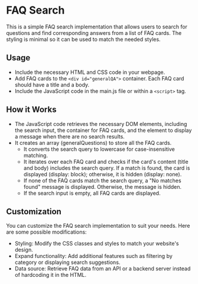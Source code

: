 # FAQ Search

This is a simple FAQ search implementation that allows users to search for
questions and find corresponding answers from a list of FAQ cards. The styling
is minimal so it can be used to match the needed styles.

## Usage

- Include the necessary HTML and CSS code in your webpage.
- Add FAQ cards to the `<div id="generalQA">` container. Each FAQ card should
  have a title and a body.
- Include the JavaScript code in the main.js file or within a `<script>` tag.

## How it Works

- The JavaScript code retrieves the necessary DOM elements, including the search
  input, the container for FAQ cards, and the element to display a message when
  there are no search results.
- It creates an array (generalQuestions) to store all the FAQ cards.
  - It converts the search query to lowercase for case-insensitive matching.
  - It iterates over each FAQ card and checks if the card's content (title and
    body) includes the search query. If a match is found, the card is displayed
    (display: block); otherwise, it is hidden (display: none).
  - If none of the FAQ cards match the search query, a "No matches found"
    message is displayed. Otherwise, the message is hidden.
  - If the search input is empty, all FAQ cards are displayed.

## Customization

You can customize the FAQ search implementation to suit your needs. Here are
some possible modifications:

- Styling: Modify the CSS classes and styles to match your website's design.
- Expand functionality: Add additional features such as filtering by category or
  displaying search suggestions.
- Data source: Retrieve FAQ data from an API or a backend server instead of
  hardcoding it in the HTML.
